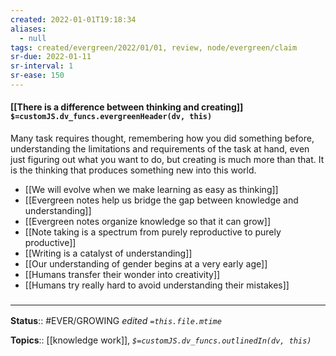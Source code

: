 ```yaml
---
created: 2022-01-01T19:18:34 
aliases:
  - null
tags: created/evergreen/2022/01/01, review, node/evergreen/claim
sr-due: 2022-01-11
sr-interval: 1
sr-ease: 150
---
```


#### [[There is a difference between thinking and creating]] `$=customJS.dv_funcs.evergreenHeader(dv, this)`

Many task requires thought, remembering how you did something before, understanding the limitations and requirements of the task at hand, even just figuring out what you want to do, but creating is much more than that. It is the thinking that produces something new into this world.

 - [[We will evolve when we make learning as easy as thinking]]
 - [[Evergreen notes help us bridge the gap between knowledge and understanding]]
 - [[Evergreen notes organize knowledge so that it can grow]]
 - [[Note taking is a spectrum from purely reproductive to purely productive]]
 - [[Writing is a catalyst of understanding]]
 - [[Our understanding of gender begins at a very early age]]
 - [[Humans transfer their wonder into creativity]]
 - [[Humans try really hard to avoid understanding their mistakes]]

### <hr class="footnote"/>

**Status**:: #EVER/GROWING
*edited `=this.file.mtime`*

**Topics**:: [[knowledge work]], 
*`$=customJS.dv_funcs.outlinedIn(dv, this)`*


